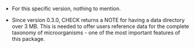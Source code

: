* For this specific version, nothing to mention.

* Since version 0.3.0, CHECK returns a NOTE for having a data directory over 3 MB. This is needed to offer users reference data for the complete taxonomy of microorganisms - one of the most important features of this package.
